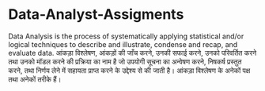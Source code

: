 # Data-Analyst-Assigments
Data Analysis is the process of systematically applying statistical and/or logical techniques to describe and illustrate, condense and recap, and evaluate data.
आंकड़ा विश्लेषण, आंकड़ों की जाँच करने, उनकी सफाई करने, उनको परिवर्तित करने तथा उनको मॉडल करने की प्रक्रिया का नाम है जो उपयोगी सूचना का अन्वेषण करने, निषकर्ष प्रस्तुत करने, 
तथा निर्णय लेने में सहायता प्राप्त करने के उद्देश्य से की जाती है। आंकड़ा विश्लेषण के अनेकों पक्ष तथा अनेकों तरीके हैं।
